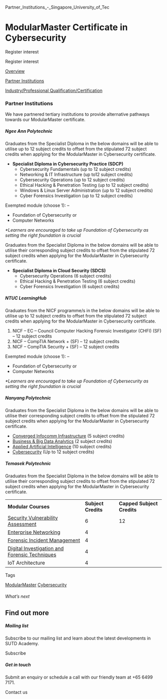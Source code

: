 Partner_Institutions_-_Singapore_University_of_Tec



ModularMaster Certificate in Cybersecurity
==========================================

Register interest

Register interest

[Overview](/course/modularmaster-certificate-in-cybersecurity/#tabs)

[Partner Institutions](/course/modularmaster-certificate-in-cybersecurity/partner-institutions/#tabs)

[Industry/Professional Qualification/Certification](/course/modularmaster-certificate-in-cybersecurity/industry-professional-qualification-certification/#tabs)

### Partner Institutions

We have partnered tertiary institutions to provide alternative pathways towards our ModularMaster certificate.

##### **Ngee Ann Polytechnic**

Graduates from the Specialist Diploma in the below domains will be able to utilise up to 12 subject credits to offset from the stipulated 72 subject credits when applying for the ModularMaster in Cybersecurity certificate.

* **Specialist Diploma in Cybersecurity Practice (SDCP)**
  + Cybersecurity Fundamentals (up to 12 subject credits)
  + Networking & IT Infrastructure (up to12 subject credits)
  + Cybersecurity Operations (up to 12 subject credits)
  + Ethical Hacking & Penetration Testing (up to 12 subject credits)
  + Windows & Linux Server Administration (up to 12 subject credits)
  + Cyber Forensics Investigation (up to 12 subject credits)

Exempted module (choose 1): –

* Foundation of Cybersecurity or
* Computer Networks

*\*Learners are encouraged to take up Foundation of Cybersecurity as setting the right foundation is crucial*

Graduates from the Specialist Diploma in the below domains will be able to utilise their corresponding subject credits to offset from the stipulated 72 subject credits when applying for the ModularMaster in Cybersecurity certificate.

* **Specialist Diploma in Cloud Security (SDCS)**
  + Cybersecurity Operations (6 subject credits)
  + Ethical Hacking & Penetration Testing (6 subject credits)
  + Cyber Forensics Investigation (6 subject credits)

##### **NTUC LearningHub**

Graduates from the NICF programme/s in the below domains will be able to utilise up to 12 subject credits to offset from the stipulated 72 subject credits when applying for the ModularMaster in Cybersecurity certificate.

1. NICF – EC – Council Computer Hacking Forensic Investigator (CHFI) (SF) – 12 subject credits
2. NICF – CompTIA Network + (SF) – 12 subject credits
3. NICF – CompTIA Security + (SF) – 12 subject credits

Exempted module (choose 1): –

* Foundation of Cybersecurity or
* Computer Networks

*\*Learners are encouraged to take up Foundation of Cybersecurity as setting the right foundation is crucial*

##### **Nanyang Polytechnic**

Graduates from the Specialist Diploma in the below domains will be able to utilise their corresponding subject credits to offset from the stipulated 72 subject credits when applying for the ModularMaster in Cybersecurity certificate.

* [Converged Infocomm Infrastructure](https://www.nyp.edu.sg/schools/seg/lifelong-learning/specialist-diploma-in-converged-infocomm-infrastructure.html) (5 subject credits)
* [Business & Big Data Analytics](https://www.nyp.edu.sg/schools/sit/lifelong-learning/specialist-diploma-in-business-and-big-data-analytics.html) (2 subject credits)
* [Applied Artificial Intelligence](https://www.nyp.edu.sg/schools/sit/lifelong-learning/specialist-diploma-in-applied-artificial-intelligence.html) (10 subject credits)
* [Cybersecurity](https://www.nyp.edu.sg/schools/sit/lifelong-learning/specialist-diploma-in-information-security.html) (Up to 12 subject credits)

##### **Temasek Polytechnic**

Graduates from the Specialist Diploma in the below domains will be able to utilise their corresponding subject credits to offset from the stipulated 72 subject credits when applying for the ModularMaster in Cybersecurity certificate.

|  |  |  |
| --- | --- | --- |
| **Modular Courses** | **Subject Credits** | **Capped Subject Credits** |
| [Security Vulnerability Assessment](https://www.tp.edu.sg/schools-and-courses/adult-learners/all-courses/industry-specific-courses/skills-based-modular-courses/stackable-modular-courses/security-vulnerability-assessment.html) | 6 | 12 |
| [Enterprise Networking](https://www.tp.edu.sg/schools-and-courses/adult-learners/all-courses/industry-specific-courses/skills-based-modular-courses/stackable-modular-courses/enterprise-networking.html) | 4 |
| [Forensic Incident Management](https://www.tp.edu.sg/schools-and-courses/adult-learners/all-courses/industry-specific-courses/skills-based-modular-courses/stackable-modular-courses/forensic-incident-management.html) | 4 |
| [Digital Investigation and Forensic Techniques](https://www.tp.edu.sg/schools-and-courses/adult-learners/all-courses/industry-specific-courses/skills-based-modular-courses/stackable-modular-courses/digital-investigation-and-forensic-techniques.html) | 4 |
| IoT Architecture | 4 |

Tags

[ModularMaster](/admissions/academy/courses-and-modules/?academy-type-course=792)
[Cybersecurity](/admissions/academy/courses-and-modules/?discipline=787)

###### What’s next

Find out more
-------------

##### Mailing list

Subscribe to our mailing list and learn about the latest developments in SUTD Academy.

Subscribe

##### Get in touch

Submit an enquiry or schedule a call with our friendly team at +65 6499 7171.

Contact us

